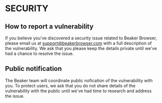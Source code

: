 # SECURITY

## How to report a vulnerability

If you believe you've discovered a security issue related to Beaker Browser, please email us at support@beakerbrowser.com with a full description of the vulnerability. We ask that you please keep the details private until we've had a chance to resolve the issue.

## Public notification

The Beaker team will coordinate public nofication of the vulnerability with you. To protect users, we ask that you do not share details of the vulnerability with the public until we've had time to research and address the issue.
